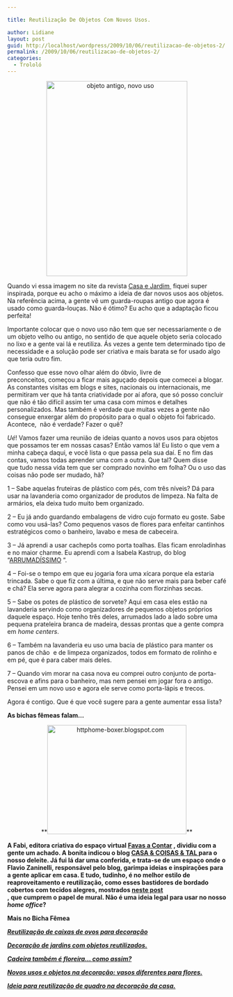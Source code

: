 ```yaml
---

title: Reutilização De Objetos Com Novos Usos.

author: Lidiane
layout: post
guid: http://localhost/wordpress/2009/10/06/reutilizacao-de-objetos-2/
permalink: /2009/10/06/reutilizacao-de-objetos-2/
categories:
  - Trololó
---
```

<p style="text-align: center;">
  <img class="size-full wp-image-2432  aligncenter" title="objeto antigo, novo uso" src="http://www.trololodemulher.com.br/blog/wp-content/uploads/2009/08/objeto-antigo-novo-uso1.jpg" alt="objeto antigo, novo uso" width="324" height="447" />
</p>

Quando vi essa imagem no site da revista [Casa e Jardim ](http://revistacasaejardim.globo.com/)  fiquei super inspirada, porque eu acho o máximo a ideia de dar novos usos aos objetos. Na referência acima, a gente vê um guarda-roupas antigo que agora é usado como guarda-louças. Não é ótimo? Eu acho que a adaptação ficou perfeita!

Importante colocar que o novo uso não tem que ser necessariamente o de um objeto velho ou antigo, no sentido de que aquele objeto seria colocado no lixo e a gente vai lá e reutiliza. Ás vezes a gente tem determinado tipo de necessidade e a solução pode ser criativa e mais barata se for usado algo que teria outro fim.

Confesso que esse novo olhar além do óbvio, livre de preconceitos, começou a ficar mais aguçado depois que comecei a blogar. As constantes visitas em blogs e sites, nacionais ou internacionais, me permitiram ver que há tanta criatividade por aí afora, que só posso concluir que não é tão difícil assim ter uma casa com mimos e detalhes personalizados. Mas também é verdade que muitas vezes a gente não consegue enxergar além do propósito para o qual o objeto foi fabricado. Acontece,  não é verdade? Fazer o quê?

_Ué_! Vamos fazer uma reunião de ideias quanto a novos usos para objetos que possamos ter em nossas casas? Então vamos lá! Eu listo o que vem a minha cabeça daqui, e você lista o que passa pela sua daí. E no fim das contas, vamos todas aprender uma com a outra. Que tal? Quem disse que tudo nessa vida tem que ser comprado novinho em folha? Ou o uso das coisas não pode ser mudado, hã?

1 &#8211; Sabe aquelas fruteiras de plástico com pés, com três níveis? Dá para usar na lavanderia como organizador de produtos de limpeza. Na falta de armários, ela deixa tudo muito bem organizado.

2 &#8211; Eu já ando guardando embalagens de vidro cujo formato eu goste. Sabe como vou usá-las? Como pequenos vasos de flores para enfeitar cantinhos estratégicos como o banheiro, lavabo e mesa de cabeceira.

3 &#8211; Já aprendi a usar cachepôs como porta toalhas. Elas ficam enroladinhas e no maior charme. Eu aprendi com a Isabela Kastrup, do blog &#8220;[ARRUMADÍSSIMO](http://www.arrumadissimoecia.blogspot.com/) &#8220;.

4 &#8211; Foi-se o tempo em que eu jogaria fora uma xícara porque ela estaria trincada. Sabe o que fiz com a última, e que não serve mais para beber café e chá? Ela serve agora para alegrar a cozinha com florzinhas secas.

5 &#8211; Sabe os potes de plástico de sorvete? Aqui em casa eles estão na lavanderia servindo como organizadores de pequenos objetos próprios daquele espaço. Hoje tenho três deles, arrumados lado a lado sobre uma pequena prateleira branca de madeira, dessas prontas que a gente compra em _home centers_.

6 &#8211; Também na lavanderia eu uso uma bacia de plástico para manter os panos de chão  e de limpeza organizados, todos em formato de rolinho e em pé, que é para caber mais deles.

7 &#8211; Quando vim morar na casa nova eu comprei outro conjunto de porta-escova e afins para o banheiro, mas nem pensei em jogar fora o antigo. Pensei em um novo uso e agora ele serve como porta-lápis e trecos.

Agora é contigo. Que é que você sugere para a gente aumentar essa lista?

**As bichas fêmeas falam&#8230;**

<p style="text-align: center;">
  **<img class="size-full wp-image-2569  aligncenter" title="httphome-boxer.blogspot.com" src="http://www.trololodemulher.com.br/blog/wp-content/uploads/2009/10/httphome-boxer-blogspot-com.jpg" alt="httphome-boxer.blogspot.com" width="320" height="250" />**
</p>

**A Fabi, editora criativa do espaço virtual [Favas a Contar](http://favasdesign.blogspot.com/) , dividiu com a gente um achado. A bonita indicou o blog [CASA & COISAS & TAL ](http://home-boxer.blogspot.com/) para o nosso deleite. Já fui lá dar uma conferida, e trata-se de um espaço onde o Flavio Zaninelli, responsável pelo blog, garimpa ideias e inspirações para a gente aplicar em casa. E tudo, tudinho, é no melhor estilo de reaproveitamento e reutilização, como esses bastidores de bordado cobertos com tecidos alegres, mostrados [neste post](http://home-boxer.blogspot.com/2009/10/recadosfotos-e-etc.html) , que cumprem o papel de mural. Não é uma ideia legal para usar no nosso _home office_?**

**Mais no Bicha Fêmea**

**_<a href="http://www.trololodemulher.com.br/2010/01/04/caixas-ovos-decorao/" target="_self">Reutilização de caixas de ovos para decoração</a>_**

**_<a href="http://www.trololodemulher.com.br/2009/10/29/decoracao-jardim/" target="_self">Decoração de jardins com objetos reutilizados.</a>_**

**_<a href="http://www.trololodemulher.com.br/2009/02/23/reutilizacao-cadeira-jardim/" target="_self">Cadeira também é floreira&#8230; como assim?</a>_**

**_<a href="http://www.trololodemulher.com.br/2009/02/15/vasos-diferentes-flores/" target="_self">Novos usos e objetos na decoração: vasos diferentes para flores.</a>_**

**_<a href="http://www.trololodemulher.com.br/2009/01/28/reutilizando-decoracao/" target="_self">Ideia para reutilização de quadro na decoração da casa.</a>_**